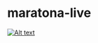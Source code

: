# maratona-live

[![Alt text](https://img.youtube.com/vi/qihNV2GGXig/0.jpg)](https://www.youtube.com/watch?v=qihNV2GGXig)
